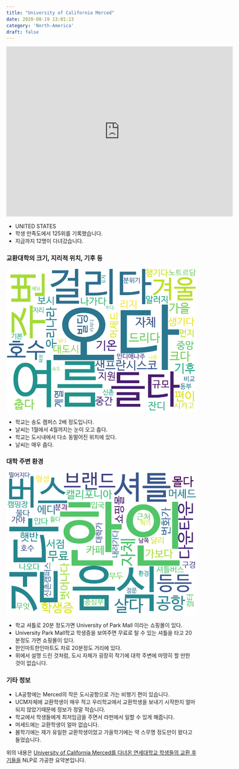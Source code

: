 ```yaml
---
title: "University of California Merced"
date: 2020-08-19 13:01:13
category: 'North-America'
draft: false
---
```


<iframe
width="600"
height="450"
frameborder="0" style="border:0"
src="https://www.google.com/maps/embed/v1/place?key=AIzaSyC9e1AME-pVmWC4hBpFdu5S4dKzyepa3HQ&q=University+of+California+Merced&center=37.3660652,-120.4224179&zoom=14" allowfullscreen>
</iframe>

* UNITED STATES
* 학생 만족도에서 125위를 기록했습니다.
* 지금까지 12명이 다녀갔습니다. 

### 교환대학의 크기, 지리적 위치, 기후 등

![gen_info-WordCloud](../univ_wordclouds_okt/gen_info/US000291_gen_info_okt.png)

* 학교는 송도 캠퍼스 2배 정도입니다.
* 날씨는 1월에서 4월까지는 눈이 오고 춥다.
* 학교는 도시내에서 다소 동떨어진 위치에 있다.
* 날씨는 매우 춥다.


### 대학 주변 환경

![env_info-WordCloud](../univ_wordclouds_okt/env_info/US000291_env_info_okt.png)

* 학교 셔틀로 20분 정도가면 University of Park Mall 이라는 쇼핑몰이 있다.
* University Park Mall학교 학생증을 보여주면 무료로 탈 수 있는 셔틀을 타고 20분정도 가면 쇼핑몰이 있다.
* 한인마트한인마트도 차로 20분정도 거리에 있다.
* 위에서 설명 드린 것처럼, 도시 자체가 굉장히 작기에 대학 주변에 마땅히 할 만한 것이 없습니다.


### 기타 정보

* LA공항에는 Merced의 작은 도시공항으로 가는 비행기 편이 있습니다.
* UCM자체에 교환학생이 매우 적고 우리학교에서 교환학생을 보내기 시작한지 얼마 되지 않았기때문에 정보가 정말 적습니다.
* 학교에서 학생들에게 최저임금을 주면서 라펀에서 일할 수 있게 해줍니다.
* 머세드에는 교환학생이 얼마 없습니다.
* 봄학기에는 제가 유일한 교환학생이었고 가을학기에는 약 스무명 정도만이 왔다고 들었습니다.


위의 내용은 [University of California Merced를 다녀온 연세대학교 학생들의 교환 후기들을](http://oia.yonsei.ac.kr/partner/expReport.asp?ucode=US000291&bgbn=A) NLP로 가공한 요약본입니다. 
